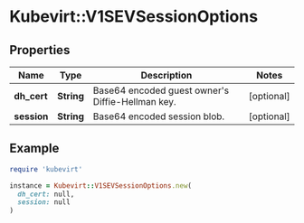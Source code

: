 # Kubevirt::V1SEVSessionOptions

## Properties

| Name | Type | Description | Notes |
| ---- | ---- | ----------- | ----- |
| **dh_cert** | **String** | Base64 encoded guest owner&#39;s Diffie-Hellman key. | [optional] |
| **session** | **String** | Base64 encoded session blob. | [optional] |

## Example

```ruby
require 'kubevirt'

instance = Kubevirt::V1SEVSessionOptions.new(
  dh_cert: null,
  session: null
)
```

